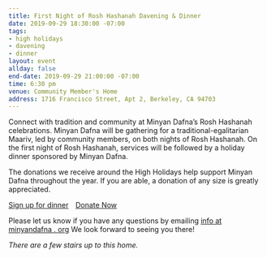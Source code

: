 ```yaml
---
title: First Night of Rosh Hashanah Davening & Dinner
date: 2019-09-29 18:30:00 -07:00
tags:
- high holidays
- davening
- dinner
layout: event
allday: false
end-date: 2019-09-29 21:00:00 -07:00
time: 6:30 pm
venue: Community Member's Home
address: 1716 Francisco Street, Apt 2, Berkeley, CA 94703
---
```


Connect with tradition and community at Minyan Dafna’s Rosh Hashanah celebrations.
Minyan Dafna will be gathering for a traditional-egalitarian Maariv, led by community members, on both nights of Rosh Hashanah. 
On the first night of Rosh Hashanah, services will be followed by a holiday dinner sponsored by Minyan Dafna. 

The donations we receive around the High Holidays help support Minyan Dafna throughout the year. If you are able, a donation of any size is greatly appreciated.

<a href="https://docs.google.com/spreadsheets/d/1e128EYAHMxZScmsluosUokUnc9XRaWq6Mn9kSKFg5lY/edit?usp=sharing" style="margin-right: 10px" class="btn btn-primary">Sign up for dinner</a> <a href="https://donorbox.org/minyan-dafna" target="_blank" class="btn btn-secondary">Donate Now</a>

Please let us know if you have any questions by emailing [info at minyandafna . org](mailto:info@minyandafna.org)
We look forward to seeing you there!

_There are a few stairs up to this home._
